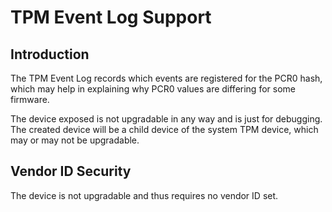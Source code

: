 TPM Event Log Support
=====================

Introduction
------------

The TPM Event Log records which events are registered for the PCR0 hash, which
may help in explaining why PCR0 values are differing for some firmware.

The device exposed is not upgradable in any way and is just for debugging.
The created device will be a child device of the system TPM device, which may
or may not be upgradable.

Vendor ID Security
------------------

The device is not upgradable and thus requires no vendor ID set.
